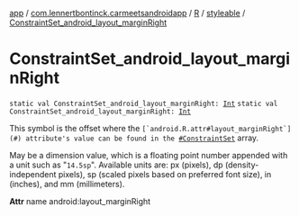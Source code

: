 [app](../../../index.md) / [com.lennertbontinck.carmeetsandroidapp](../../index.md) / [R](../index.md) / [styleable](index.md) / [ConstraintSet_android_layout_marginRight](./-constraint-set_android_layout_margin-right.md)

# ConstraintSet_android_layout_marginRight

`static val ConstraintSet_android_layout_marginRight: `[`Int`](https://kotlinlang.org/api/latest/jvm/stdlib/kotlin/-int/index.html)
`static val ConstraintSet_android_layout_marginRight: `[`Int`](https://kotlinlang.org/api/latest/jvm/stdlib/kotlin/-int/index.html)

This symbol is the offset where the ``[`android.R.attr#layout_marginRight`](#) attribute's value can be found in the ``[`#ConstraintSet`](-constraint-set.md) array.

May be a dimension value, which is a floating point number appended with a unit such as "`14.5sp`". Available units are: px (pixels), dp (density-independent pixels), sp (scaled pixels based on preferred font size), in (inches), and mm (millimeters).

**Attr**
name android:layout_marginRight

